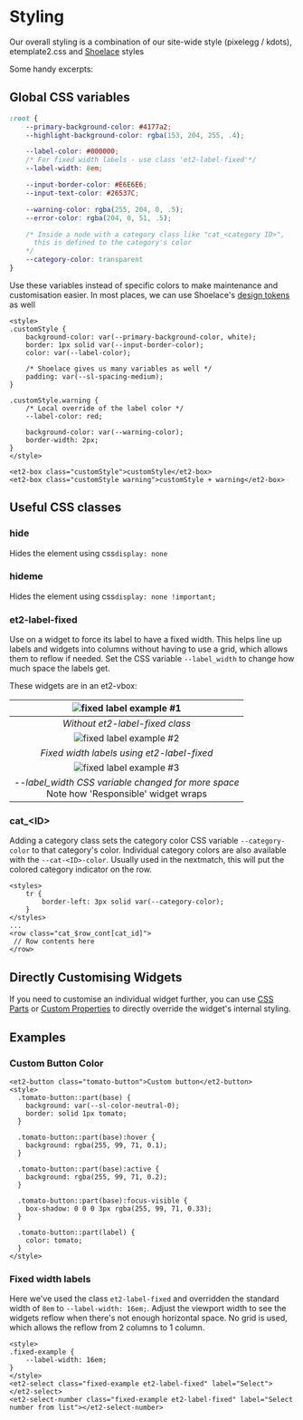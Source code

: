 # Styling

Our overall styling is a combination of our site-wide style (pixelegg / kdots), etemplate2.css
and [Shoelace](https://shoelace.style/) styles

Some handy excerpts:

## Global CSS variables

```css
:root {
	--primary-background-color: #4177a2;
	--highlight-background-color: rgba(153, 204, 255, .4);

	--label-color: #000000;
	/* For fixed width labels - use class 'et2-label-fixed'*/
	--label-width: 8em;

	--input-border-color: #E6E6E6;
	--input-text-color: #26537C;

	--warning-color: rgba(255, 204, 0, .5);
	--error-color: rgba(204, 0, 51, .5);

	/* Inside a node with a category class like "cat_<category ID>", 
      this is defined to the category's color 
    */
	--category-color: transparent
}
```

Use these variables instead of specific colors to make maintenance and customisation easier. In most places, we can
use Shoelace's [design tokens](https://github.com/shoelace-style/shoelace/blob/current/src/themes/light.css ) as well

```html:preview
<style>    
.customStyle {
    background-color: var(--primary-background-color, white);
    border: 1px solid var(--input-border-color);
    color: var(--label-color);
    
    /* Shoelace gives us many variables as well */
    padding: var(--sl-spacing-medium);
}

.customStyle.warning {
    /* Local override of the label color */
    --label-color: red;
    
    background-color: var(--warning-color);
    border-width: 2px;
}
</style>

<et2-box class="customStyle">customStyle</et2-box>
<et2-box class="customStyle warning">customStyle + warning</et2-box>
```

## Useful CSS classes

### hide

Hides the element using css```display: none```

### hideme

Hides the element using css```display: none !important;```

### et2-label-fixed

Use on a widget to force its label to have a fixed width. This helps line up labels and widgets into columns without
having to use a grid, which allows them to reflow if needed. Set the CSS variable ```--label_width``` to change how much
space the labels get.

These widgets are in an et2-vbox:

|                ![fixed label example #1](/assets/images/styling_et2-label-fixed_2.png )                 |
|:-------------------------------------------------------------------------------------------------------:|  
|                                     *Without et2-label-fixed class*                                     |
|                 ![fixed label example #2](/assets/images/styling_et2-label-fixed_1.png)                 |
|                               *Fixed width labels using et2-label-fixed*                                |
|                 ![fixed label example #3](/assets/images/styling_et2-label-fixed_3.png)                 |
| *--label_width CSS variable changed for more space*            <br/>Note how 'Responsible' widget wraps |

### cat_\<ID>

Adding a category class sets the category color CSS variable `--category-color` to that category's color. Individual
category colors are also available with the `--cat-<ID>-color`.
Usually used in the nextmatch, this will put the colored category indicator on the row.

```
<styles>
    tr {
        border-left: 3px solid var(--category-color);
    }
</styles>
...
<row class="cat_$row_cont[cat_id]">
 // Row contents here
</row>
```

## Directly Customising Widgets

If you need to customise an individual widget further, you can
use [CSS Parts](https://shoelace.style/getting-started/customizing#css-parts)
or [Custom Properties](https://shoelace.style/getting-started/customizing#custom-properties) to directly override the
widget's internal styling.

## Examples

### Custom Button Color

```html:preview
<et2-button class="tomato-button">Custom button</et2-button>
<style>
  .tomato-button::part(base) {
    background: var(--sl-color-neutral-0);
    border: solid 1px tomato;
  }

  .tomato-button::part(base):hover {
    background: rgba(255, 99, 71, 0.1);
  }

  .tomato-button::part(base):active {
    background: rgba(255, 99, 71, 0.2);
  }

  .tomato-button::part(base):focus-visible {
    box-shadow: 0 0 0 3px rgba(255, 99, 71, 0.33);
  }

  .tomato-button::part(label) {
    color: tomato;
  }
</style>
```

### Fixed width labels

Here we've used the class `et2-label-fixed` and overridden the standard width of `8em` to `--label-width: 16em;`. Adjust
the viewport width to see the widgets reflow when there's not enough horizontal space. No grid is used, which allows the
reflow from 2 columns to 1 column.

```html:preview
<style>
.fixed-example {
    --label-width: 16em;
}
</style>
<et2-select class="fixed-example et2-label-fixed" label="Select"></et2-select>
<et2-select-number class="fixed-example et2-label-fixed" label="Select number from list"></et2-select-number>
```

